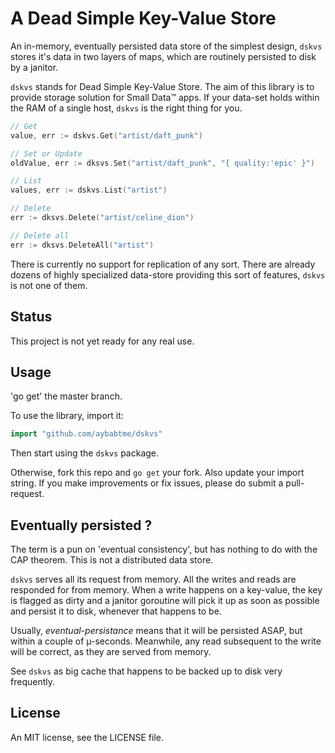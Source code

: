 # A Dead Simple Key-Value Store

An in-memory, eventually persisted data store of the simplest design, `dskvs` stores it's data in two layers of maps, which are routinely persisted to disk by a janitor.

`dskvs` stands for Dead Simple Key-Value Store.  The aim of this library is to provide storage solution for Small Data™ apps.  If your data-set holds within the RAM of a single host, `dskvs` is the right thing for you.

```go
// Get
value, err := dskvs.Get("artist/daft_punk")

// Set or Update
oldValue, err := dksvs.Set("artist/daft_punk", "{ quality:'epic' }")

// List
values, err := dskvs.List("artist")

// Delete
err := dksvs.Delete("artist/celine_dion")

// Delete all
err := dksvs.DeleteAll("artist")
```

There is currently no support for replication of any sort.  There are already dozens of highly specialized data-store providing this sort of features, `dskvs` is not one of them.

## Status
This project is not yet ready for any real use.

## Usage
'go get' the master branch.

To use the library, import it:
```go
import "github.com/aybabtme/dskvs"
```
Then start using the `dskvs` package.

Otherwise, fork this repo and `go get` your fork.  Also update your import string.  If you make improvements or fix issues, please do submit a pull-request.

## Eventually persisted ?
The term is a pun on 'eventual consistency', but has nothing to do with the CAP theorem.  This is not a distributed data store.

`dskvs` serves all its request from memory.  All the writes and reads are responded for from memory.  When a write happens on a key-value, the key is flagged as dirty and a janitor goroutine will pick it up as soon as possible and persist it to disk, whenever that happens to be.

Usually, _eventual-persistance_ means that it will be persisted ASAP, but within a couple of µ-seconds.  Meanwhile, any read subsequent to the write will be correct, as they are served from memory.

See `dskvs` as big cache that happens to be backed up to disk very frequently.

## License
An MIT license, see the LICENSE file.
